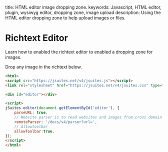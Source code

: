 title: HTML editor image dropping zone.
keywords: Javascript, HTML editor, plugin, wysiwyg editor, dropping zone, image upload
description: Using the HTML editor dropping zone to help upload images or files.

Richtext Editor
===============

Learn how to enabled the richtext editor to enabled a dropping zone for images.

Drop any image in the richtext below.

```html
<html>
<script src="https://jsuites.net/v4/jsuites.js"></script>
<link rel="stylesheet" href="https://jsuites.net/v4/jsuites.css" type="text/css" />

<div id="editor"></div>

<script>
jSuites.editor(document.getElementById('editor'), {
    parseURL: true,
    // Website parser is to read websites and images from cross domain
    remoteParser: '/docs/v4/parser?url=',
    // Allowtoolbar
    allowToolbar:true,
});
</script>
</html>
```
